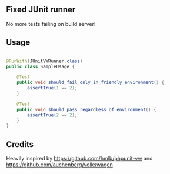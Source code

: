 ## Fixed JUnit runner

No more tests failing on build server! 

## Usage
```java

@RunWith(JUnitVWRunner.class)
public class SampleUsage {

    @Test
    public void should_fail_only_in_friendly_environment() {
        assertTrue(1 == 2);
    }

    @Test
    public void should_pass_regardless_of_environment() {
        assertTrue(2 == 2);
    }
}
```

## Credits
Heavily inspired by https://github.com/hmlb/phpunit-vw and https://github.com/auchenberg/volkswagen
